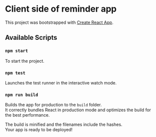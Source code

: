 # Client side of reminder app

This project was bootstrapped with [Create React App](https://github.com/facebook/create-react-app).

## Available Scripts

### `npm start`

To start the project.

### `npm test`

Launches the test runner in the interactive watch mode.

### `npm run build`

Builds the app for production to the `build` folder.\
It correctly bundles React in production mode and optimizes the build for the best performance.

The build is minified and the filenames include the hashes.\
Your app is ready to be deployed!